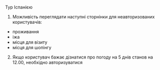 Тур Іспанією

1. Можливість переглядати наступні сторнінки для неавторизованих користувачів:
 - проживання
 - іжа
 - місця для візиту
 - місця для шопінгу
2. Якщо користувач бажає дізнатися про погоду на 5 днів станов на 12.00, необхідно авторизуватися
